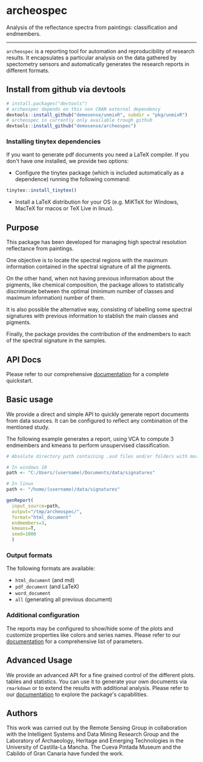 # archeospec

Analysis of the reflectance spectra from paintings: classification and endmembers.

---

`archeospec` is a reporting tool for automation and reproducibility of research results. It encapsulates a particular analysis on the data gathered by spectometry sensors and automatically generates the research reports in different formats.


## Install from github via devtools

```R
# install.packages("devtools")
# archeospec depends on this non CRAN external dependency
devtools::install_github("demosense/unmixR", subdir = "pkg/unmixR")
# archeospec in currently only available trough github
devtools::install_github("demosense/archeospec")
```

### Installing tinytex dependencies

If you want to generate pdf documents you need a LaTeX compiler. If you don't have one installed, we provide two options:

- Configure the tinytex package (which is included automatically as a dependence) running the following command:

```R
tinytex::install_tinytex()
```

- Install a LaTeX distribution for your OS (e.g. MiKTeX for Windows, MacTeX for macos or TeX Live in linux).


## Purpose

This package has been developed for managing high spectral resolution reflectance from paintings.

One objective is to locate the spectral regions with the maximum information contained in the spectral signature of all the pigments.

On the other hand, when not having previous information about the pigments, like chemical composition, the package allows to statistically discriminate between the optimal (minimum number of classes and maximum information) number of them.

It is also possible the alternative way, consisting of labelling some spectral signatures with previous information to stablish the main classes and pigments.

Finally, the package provides the contribution of the endmembers to each of the spectral signature in the samples.

## API Docs

Please refer to our comprehensive [documentation](http://demosense.github.io/archeospec) for a complete quickstart.

## Basic usage

We provide a direct and simple API to quickly generate report documents from data sources. It can be configured to reflect any combination of the mentioned study.

The following example generates a report, using VCA to compute 3 endmembers and kmeans to perform unsupervised classification.

```r
# Absolute directory path containing .asd files and/or folders with more .asd files

# In windows 10
path <- "C:/Users/(username)/Documents/data/signatures"

# In linux
path <- "/home/(username)/data/signatures"

genReport(
  input_source=path,
  output="/tmp/archeospec/",
  format="html_document"
  endmembers=3,
  kmeans=T,
  seed=1000
  )
```

### Output formats

The following formats are available:

- `html_document` (and md)
- `pdf_document` (and LaTeX)
- `word_document`
- `all` (generating all previous document)

### Additional configuration

The reports may be configured to show/hide some of the plots and customize properties like colors and series names. Please refer to our [documentation](http://demosense.github.io/archeospec) for a comprehensive list of parameters.

## Advanced Usage

We provide an advanced API for a fine grained control of the different plots. tables and statistics. You can use it to generate your own documents via `rmarkdown` or to extend the results with additional analysis. Please refer to our [documentation](http://demosense.github.io/archeospec) to explore the package's capabilities.


## Authors

This work was carried out by the Remote Sensing Group in collaboration with the Intelligent Systems and Data Mining Research Group and the Laboratory of Archaeology, Heritage and Emerging Technologies in the University of Castilla-La Mancha. The Cueva Pintada Museum and the Cabildo of Gran Canaria have funded the work.
